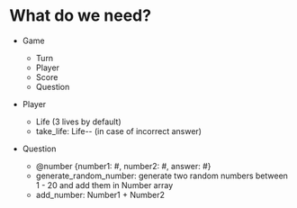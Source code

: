 # What do we need?
- Game
  - Turn
  - Player
  - Score
  - Question

- Player
  - Life (3 lives by default)
  - take_life: Life-- (in case of incorrect answer)

- Question
  - @number {number1: #, number2: #, answer: #}
  - generate_random_number: generate two random numbers between 1 - 20 and add them in Number array
  - add_number: Number1 + Number2